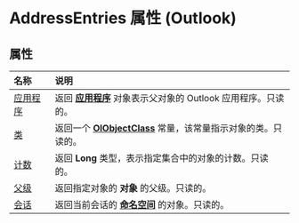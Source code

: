 
# AddressEntries 属性 (Outlook)

## 属性



|**名称**|**说明**|
|:-----|:-----|
|[应用程序](2ba2a2e6-e584-935b-e24a-77b2d14ebd58.md)|返回 **[应用程序](797003e7-ecd1-eccb-eaaf-32d6ddde8348.md)** 对象表示父对象的 Outlook 应用程序。只读的。|
|[类](ee94c79e-ecff-cd35-cf5c-2733ef77d25e.md)|返回一个 **[OlObjectClass](33d724b3-df3c-2a7f-a80f-93b66d96f588.md)** 常量，该常量指示对象的类。只读的。|
|[计数](24b5bdb3-174d-1366-b2f5-c8243c71fa9d.md)|返回 **Long** 类型，表示指定集合中的对象的计数。只读的。|
|[父级](42155333-c917-a950-6162-0ddc8f3616d5.md)|返回指定对象的 **对象** 的父级。只读的。|
|[会话](bdd2afb2-a4f7-e31b-9413-94ba7e6ca213.md)|返回当前会话的 **[命名空间](f0dcaa19-07f5-5d42-a3bf-2e42b7885644.md)** 的对象。只读的。|
